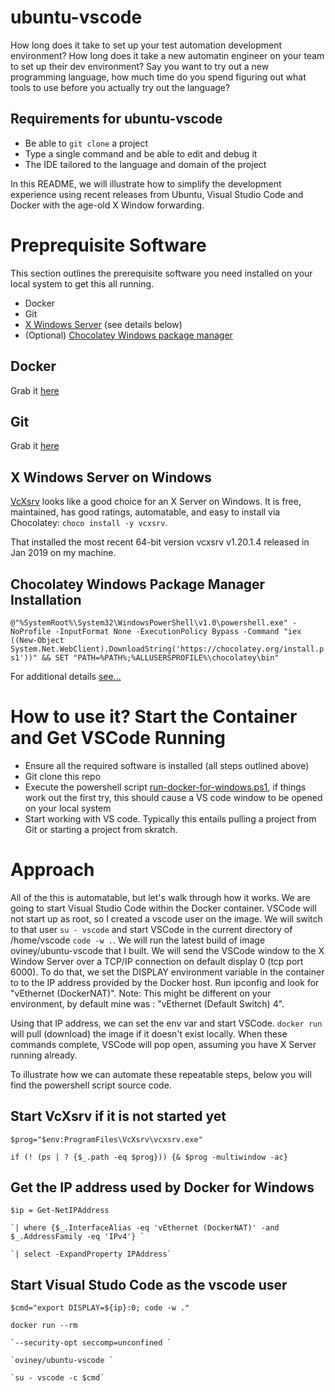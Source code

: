# ubuntu-vscode
How long does it take to set up your test automation development environment? How long does it take a new automatin engineer on your team to set up their dev environment? Say you want to try out a new programming language, how much time do you spend figuring out what tools to use before you actually try out the language? 

## Requirements for ubuntu-vscode
- Be able to `git clone` a project
- Type a single command and be able to edit and debug it
- The IDE tailored to the language and domain of the project

In this README, we will illustrate how to simplify the development experience using recent releases from Ubuntu, Visual Studio Code and Docker with the age-old X Window forwarding.

# Preprequisite Software
This section outlines the prerequisite software you need installed on your local system to get this all running.
- Docker
- Git
- [X Windows Server](https://sourceforge.net/projects/vcxsrv/) (see details below)
- (Optional) [Chocolatey Windows package manager](https://chocolatey.org/)

## Docker
Grab it [here](https://hub.docker.com/editions/community/docker-ce-desktop-windows)

## Git
Grab it [here](https://git-scm.com/download/win)

## X Windows Server on Windows
[VcXsrv](https://sourceforge.net/projects/vcxsrv/) looks like a good choice for an X Server on Windows. It is free, maintained, has good ratings, automatable, and easy to install via Chocolatey: `choco install -y vcxsrv`. 

That installed the most recent 64-bit version vcxsrv v1.20.1.4  released in Jan 2019 on my machine.

## Chocolatey Windows Package Manager Installation
`@"%SystemRoot%\System32\WindowsPowerShell\v1.0\powershell.exe" -NoProfile -InputFormat None -ExecutionPolicy Bypass -Command "iex ((New-Object System.Net.WebClient).DownloadString('https://chocolatey.org/install.ps1'))" && SET "PATH=%PATH%;%ALLUSERSPROFILE%\chocolatey\bin"`

For additional details [see...](https://chocolatey.org/install)

# How to use it?  Start the Container and Get VSCode Running
- Ensure all the required software is installed (all steps outlined above)
- Git clone this repo
- Execute the powershell script [run-docker-for-windows.ps1](ubuntu-vscode/run-dockerforwindows.ps1), if things work out the first try, this should cause a VS code window to be opened on your local system
- Start working with VS code.  Typically this entails pulling a project from Git or starting a project from skratch.

# Approach
All of the this is automatable, but let's walk through how it works. We are going to start Visual Studio Code within the Docker container. VSCode will not start up as root, so I created a vscode user on the image. We will switch to that user `su - vscode` and start VSCode in the current directory of /home/vscode `code -w .`. We will run the latest build of image oviney/ubuntu-vscode that I built. We will send the VSCode window to the X Window Server over a TCP/IP connection on default display 0 (tcp port 6000). To do that, we set the DISPLAY environment variable in the container to to the IP address provided by the Docker host. Run ipconfig and look for "vEthernet (DockerNAT)".  Note:  This might be different on your environment, by default mine was : "vEthernet (Default Switch) 4".

Using that IP address, we can set the env var and start VSCode. `docker run` will pull (download) the image if it doesn't exist locally. When these commands complete, VSCode will pop open, assuming you have X Server running already.

To illustrate how we can automate these repeatable steps, below you will find the powershell script source code.

## Start VcXsrv if it is not started yet

`$prog="$env:ProgramFiles\VcXsrv\vcxsrv.exe"`

`if (! (ps | ? {$_.path -eq $prog})) {& $prog -multiwindow -ac}`

## Get the IP address used by Docker for Windows

`$ip = Get-NetIPAddress `

    `| where {$_.InterfaceAlias -eq 'vEthernet (DockerNAT)' -and $_.AddressFamily -eq 'IPv4'} `
    
    `| select -ExpandProperty IPAddress`

## Start Visual Studo Code as the vscode user

`$cmd="export DISPLAY=${ip}:0; code -w ."`

`docker run --rm `

    `--security-opt seccomp=unconfined `
    
    `oviney/ubuntu-vscode `
    
    `su - vscode -c $cmd`
